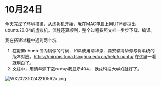# 10月24日

今天完成了环境搭建，从虚拟机开始，我在MAC电脑上用UTM虚拟出ubuntu20.04的虚拟机。流程还算顺利，整个过程按照文档一步步下载、编译。

我在搭建过程中遇到两个坑

1. 在配置ubuntu国内镜像的时候，如果使用清华源，要安装清华源与你系统的版本对应。https://mirrors.tuna.tsinghua.edu.cn/help/ubuntu/  在这里一看就明白了。
2. 文档中，用清华源下载rustup我显示404， 换成科技大学的就好了。

![WX202310242210562x.png](assets/WX20231024-221056@2x.png)
